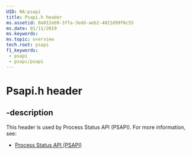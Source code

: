 ```yaml
---
UID: NA:psapi
title: Psapi.h header
ms.assetid: 0a012eb9-3ffa-3edd-aeb2-4021d99f8c55
ms.date: 01/11/2019
ms.keywords: 
ms.topic: overview
tech.root: psapi
f1_keywords:
 - psapi
 - psapi/psapi
---
```


# Psapi.h header


## -description

This header is used by Process Status API (PSAPI). For more information, see:

- [Process Status API (PSAPI)](../_psapi/index.md)


